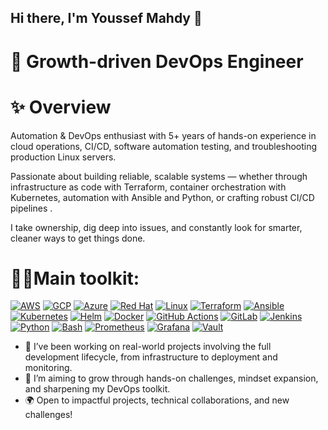 ## Hi there, I'm Youssef Mahdy 👋

# 🌱 Growth-driven DevOps Engineer

# ✨ Overview

Automation & DevOps enthusiast with 5+ years of hands-on experience in cloud operations, CI/CD, software automation testing, and troubleshooting production Linux servers.

Passionate about building reliable, scalable systems — whether through infrastructure as code with Terraform, container orchestration with Kubernetes, automation with Ansible and Python, or crafting robust CI/CD pipelines .

I take ownership, dig deep into issues, and constantly look for smarter, cleaner ways to get things done.

# 👨‍💻Main toolkit:

<p align="left"> <a href="https://aws.amazon.com" target="_blank"><img src="https://img.shields.io/badge/AWS-232F3E?style=for-the-badge&logo=amazonaws&logoColor=white" alt="AWS"/></a> <a href="https://cloud.google.com" target="_blank"><img src="https://img.shields.io/badge/GCP-4285F4?style=for-the-badge&logo=googlecloud&logoColor=white" alt="GCP"/></a> <a href="https://azure.microsoft.com" target="_blank"><img src="https://img.shields.io/badge/Azure-0078D4?style=for-the-badge&logo=microsoftazure&logoColor=white" alt="Azure"/></a> <a href="https://www.redhat.com" target="_blank"><img src="https://img.shields.io/badge/Red%20Hat-EE0000?style=for-the-badge&logo=redhat&logoColor=white" alt="Red Hat"/></a> <a href="https://www.linux.org" target="_blank"><img src="https://img.shields.io/badge/Linux-FCC624?style=for-the-badge&logo=linux&logoColor=black" alt="Linux"/></a> <a href="https://www.terraform.io" target="_blank"><img src="https://img.shields.io/badge/Terraform-623CE4?style=for-the-badge&logo=terraform&logoColor=white" alt="Terraform"/></a> <a href="https://www.ansible.com" target="_blank"><img src="https://img.shields.io/badge/Ansible-EE0000?style=for-the-badge&logo=ansible&logoColor=white" alt="Ansible"/></a> <a href="https://kubernetes.io" target="_blank"><img src="https://img.shields.io/badge/Kubernetes-326CE5?style=for-the-badge&logo=kubernetes&logoColor=white" alt="Kubernetes"/></a> <a href="https://helm.sh" target="_blank"><img src="https://img.shields.io/badge/Helm-0F1689?style=for-the-badge&logo=helm&logoColor=white" alt="Helm"/></a> <a href="https://www.docker.com" target="_blank"><img src="https://img.shields.io/badge/Docker-2496ED?style=for-the-badge&logo=docker&logoColor=white" alt="Docker"/></a> <a href="https://github.com/features/actions" target="_blank"><img src="https://img.shields.io/badge/GitHub%20Actions-2088FF?style=for-the-badge&logo=githubactions&logoColor=white" alt="GitHub Actions"/></a> <a href="https://about.gitlab.com" target="_blank"><img src="https://img.shields.io/badge/GitLab-FC6D26?style=for-the-badge&logo=gitlab&logoColor=white" alt="GitLab"/></a> <a href="https://www.jenkins.io" target="_blank"><img src="https://img.shields.io/badge/Jenkins-D24939?style=for-the-badge&logo=jenkins&logoColor=white" alt="Jenkins"/></a> <a href="https://www.python.org" target="_blank"><img src="https://img.shields.io/badge/Python-3776AB?style=for-the-badge&logo=python&logoColor=white" alt="Python"/></a> <a href="https://www.gnu.org/software/bash/" target="_blank"><img src="https://img.shields.io/badge/Bash-4EAA25?style=for-the-badge&logo=gnubash&logoColor=white" alt="Bash"/></a> <a href="https://prometheus.io" target="_blank"><img src="https://img.shields.io/badge/Prometheus-E6522C?style=for-the-badge&logo=prometheus&logoColor=white" alt="Prometheus"/></a> <a href="https://grafana.com" target="_blank"><img src="https://img.shields.io/badge/Grafana-F46800?style=for-the-badge&logo=grafana&logoColor=white" alt="Grafana"/></a> <a href="https://www.vaultproject.io" target="_blank"><img src="https://img.shields.io/badge/Vault-000000?style=for-the-badge&logo=vault&logoColor=white" alt="Vault"/></a> </p>

- 🔭 I’ve been working on real-world projects involving the full development lifecycle, from infrastructure to deployment and monitoring.
- 🎯 I’m aiming to grow through hands-on challenges, mindset expansion, and sharpening my DevOps toolkit.
- 🌍 Open to impactful projects, technical collaborations, and new challenges!
<!--
**youssefadelG/youssefadelG** is a ✨ _special_ ✨ repository because its `README.md` (this file) appears on your GitHub profile.

Here are some ideas to get you started:

- 🔭 I’m currently working on ...
- 🌱 I’m currently learning ...
- 👯 I’m looking to collaborate on ...
- 🤔 I’m looking for help with ...
- 💬 Ask me about ...
- 📫 How to reach me: ...
- 😄 Pronouns: ...
- ⚡ Fun fact: ...
-->
